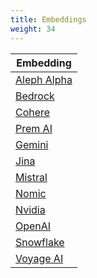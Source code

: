 ```yaml
---
title: Embeddings
weight: 34
---
```


| Embedding                     |
| ----------------------------- |
| [Aleph Alpha](./aleph-alpha/) |
| [Bedrock](./bedrock/)         |
| [Cohere](./cohere/)           |
| [Prem AI](./premai/)          |
| [Gemini](./gemini/)           |
| [Jina](./jina-emebddngs/)     |
| [Mistral](./mistral/)         |
| [Nomic](./nomic/)             |
| [Nvidia](./nvidia/)           |
| [OpenAI](./openai/)           |
| [Snowflake](./snowflake/)     |
| [Voyage AI](./voyage/)        |
